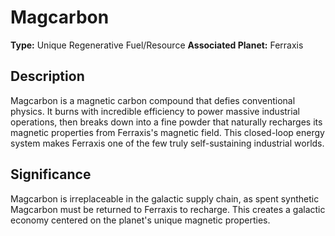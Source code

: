 # Magcarbon

**Type:** Unique Regenerative Fuel/Resource
**Associated Planet:** Ferraxis

## Description
Magcarbon is a magnetic carbon compound that defies conventional physics. It burns with incredible efficiency to power massive industrial operations, then breaks down into a fine powder that naturally recharges its magnetic properties from Ferraxis's magnetic field. This closed-loop energy system makes Ferraxis one of the few truly self-sustaining industrial worlds.

## Significance
Magcarbon is irreplaceable in the galactic supply chain, as spent synthetic Magcarbon must be returned to Ferraxis to recharge. This creates a galactic economy centered on the planet's unique magnetic properties. 